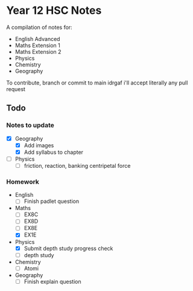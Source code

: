 # Year 12 HSC Notes
A compilation of notes for:
- English Advanced
- Maths Extension 1
- Maths Extension 2
- Physics
- Chemistry
- Geography


To contribute, branch or commit to main idrgaf i'll accept literally any pull request

## Todo
### Notes to update
- [X] Geography
	- [X] Add images
	- [X] Add syllabus to chapter

- [ ] Physics
	- [ ] friction, reaction, banking centripetal force

### Homework
- English
	- [ ] Finish padlet question
- Maths
	- [ ] EX8C
	- [ ] EX8D
	- [ ] EX8E
	- [X] EX1E
- Physics
	- [X] Submit depth study progress check
	- [ ] depth study
- Chemistry
	- [ ] Atomi
- Geography
	- [ ] Finish explain question
